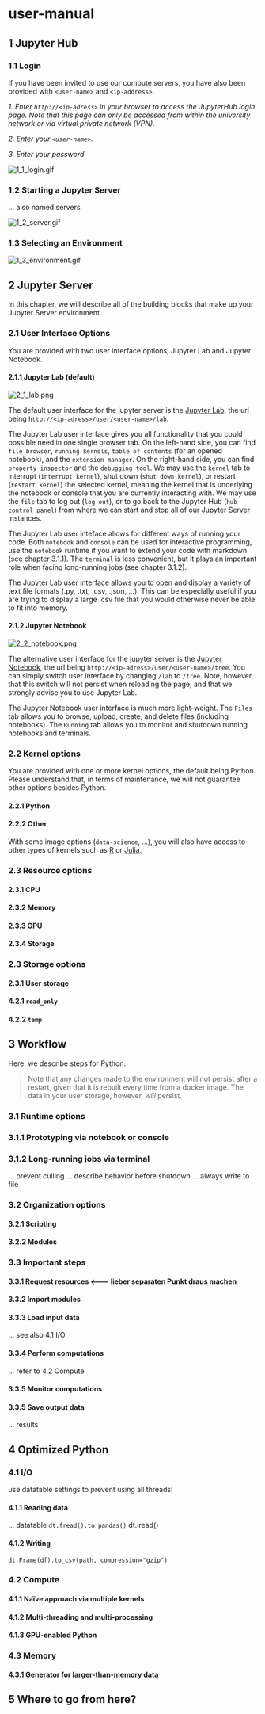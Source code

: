 # user-manual

## 1 Jupyter Hub

### 1.1 Login

If you have been invited to use our compute servers, you have also been provided with `<user-name>` and `<ip-address>`. 

*1. Enter `http://<ip-adress>` in your browser to access the JupyterHub login page. Note that this page can only be accessed from within the university network or via virtual private network (VPN).*

*2. Enter your `<user-name>`.*

*3. Enter your password*

![1_1_login.gif](media/1_1_login.gif)

### 1.2 Starting a Jupyter Server

... also named servers

![1_2_server.gif](media/1_2_server.gif)

### 1.3 Selecting an Environment



![1_3_environment.gif](media/1_3_environment.gif)



## 2 Jupyter Server

In this chapter, we will describe all of the building blocks that make up your Jupyter Server environment. 

### 2.1 User Interface Options

You are provided with two user interface options, Jupyter Lab and Jupyter Notebook. 

#### 2.1.1 Jupyter Lab (default)

![2_1_lab.png](media/2_1_lab.png)

The default user interface for the jupyter server is the [Jupyter Lab](https://jupyterlab.readthedocs.io/en/latest/), the url being `http://<ip-adress>/user/<user-name>/lab`. 

The Jupyter Lab user interface gives you all functionality that you could possible need in one single browser tab. On the left-hand side, you can find `file browser`, `running kernels`, `table of contents` (for an opened notebook), and the `extension manager`. On the right-hand side, you can find `property inspector` and the `debugging tool`. We may use the `kernel` tab to interrupt (`interrupt kernel`), shut down (`shut down kernel`), or restart (`restart kernel`) the selected kernel, meaning the kernel that is underlying the notebook or console that you are currently interacting with. We may use the `file` tab to log out (`log out`), or to go back to the Jupyter Hub (`hub control panel`) from where we can start and stop all of our Jupyter Server instances. 

The Jupyter Lab user inteface allows for different ways of running your code. Both `notebook` and `console` can be used for interactive programming, use the `notebook` runtime if you want to extend your code with markdown (see chapter 3.1.1). The `terminal` is less convenient, but it plays an important role when facing long-running jobs (see chapter 3.1.2). 

The Jupyter Lab user interface allows you to open and display a variety of text file formats (.py, .txt, .csv, .json, ...). This can be especially useful if you are trying to display a large .csv file that you would otherwise never be able to fit into memory. 

#### 2.1.2 Jupyter Notebook

![2_2_notebook.png](media/2_2_notebook.png)

The alternative user interface for the jupyter server is the [Jupyter Notebook](https://jupyter-notebook.readthedocs.io/en/latest/), the url being `http://<ip-adress>/user/<user-name>/tree`. You can simply switch user interface by changing `/lab` to `/tree`. Note, however, that this switch will not persist when reloading the page, and that we strongly advise you to use Jupyter Lab.  

The Jupyter Notebook user interface is much more light-weight. The `Files` tab allows you to browse, upload, create, and delete files (including notebooks). The `Running` tab allows you to monitor and shutdown running notebooks and terminals. 

### 2.2 Kernel options

You are provided with one or more kernel options, the default being Python. Please understand that, in terms of maintenance, we will not guarantee other options besides Python. 

#### 2.2.1 Python


#### 2.2.2 Other

With some image options (`data-science`, ...), you will also have access to other types of kernels such as [R](...) or [Julia](...). 

### 2.3 Resource options

#### 2.3.1 CPU
#### 2.3.2 Memory
#### 2.3.3 GPU
#### 2.3.4 Storage

### 2.3 Storage options

#### 2.3.1 User storage
#### 4.2.1 `read_only`
#### 4.2.2 `temp`



## 3 Workflow

Here, we describe steps for Python. 

> Note that any changes made to the environment will not persist after a restart, given that it is rebuilt every time from a docker image. The data in your user storage, however, *will* persist. 

### 3.1 Runtime options

### 3.1.1 Prototyping via notebook or console

### 3.1.2 Long-running jobs via terminal

... prevent culling
... describe behavior before shutdown
... always write to file

### 3.2 Organization options

#### 3.2.1 Scripting

#### 3.2.2 Modules

### 3.3 Important steps

#### 3.3.1 **Request resources** <--- lieber separaten Punkt draus machen

#### 3.3.2 Import modules

#### 3.3.3 Load input data
... see also 4.1 I/O

#### 3.3.4 Perform computations
... refer to 4.2 Compute

#### 3.3.5 Monitor computations

#### 3.3.5 Save output data
... results



## 4 Optimized Python

### 4.1 I/O

use datatable settings to prevent using all threads!

#### 4.1.1 Reading data

... datatable
`dt.fread().to_pandas()`
dt.iread()

#### 4.1.2 Writing
`dt.Frame(df).to_csv(path, compression="gzip")`


### 4.2 Compute

#### 4.1.1 Naïve approach via multiple kernels

#### 4.1.2 Multi-threading and multi-processing

#### 4.1.3 GPU-enabled Python


### 4.3 Memory

#### 4.3.1 Generator for larger-than-memory data



## 5 Where to go from here?






